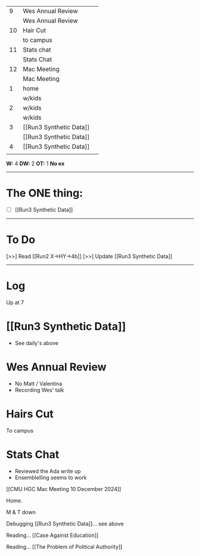 
|     |                         |     |
| --- | ----------------------- | --- |
| 9   | Wes Annual Review       |     |
|     | Wes Annual Review       |     |
| 10  | Hair Cut                |     |
|     | to campus               |     |
| 11  | Stats chat              |     |
|     | Stats Chat              |     |
| 12  | Mac Meeting             |     |
|     | Mac Meeting             |     |
| 1   | home                    |     |
|     | w/kids                  |     |
| 2   | w/kids                  |     |
|     | w/kids                  |     |
| 3   | [[Run3 Synthetic Data]] |     |
|     | [[Run3 Synthetic Data]] |     |
| 4   | [[Run3 Synthetic Data]] |     |
|     |                         |     |

**W:** 4 
**DW:** 2
**OT:** 1
 **No ex**

---
# The ONE thing: 
- [ ] [[Run3 Synthetic Data]]

---
# To Do

 [>>] Read [[Run2 X->HY->4b]]
 [>>] Update [[Run3 Synthetic Data]]

---

# Log

Up at 7

# [[Run3 Synthetic Data]]
- See daily's above

# Wes Annual Review
- No Matt / Valentina
- Recording Wes' talk

# Hairs Cut

To campus

# Stats Chat
- Reviewed the Ada write up
- Ensemblelling seems to work

[[CMU HGC Mac Meeting 10 December 2024]]

Home. 

M & T down 

Debugging [[Run3 Synthetic Data]]... see above

Reading... [[Case Against Education]]

Reading... [[The Problem of Political Authority]]
